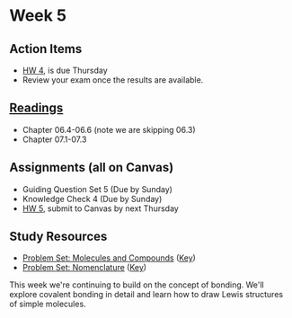 # Week 5




## Action Items
* [HW 4](https://genchem.science.psu.edu/homework-4-wc-0), is due Thursday
* Review your exam once the results are available.  

## [Readings](https://genchem.science.psu.edu)
* Chapter 06.4-06.6  (note we are skipping 06.3)
* Chapter 07.1-07.3

## Assignments (all on Canvas)
- Guiding Question Set 5 (Due by Sunday)
- Knowledge Check 4 (Due by Sunday)
- [HW 5](https://genchem.science.psu.edu/homework-5-wc), submit to Canvas by next Thursday

## Study Resources
* [Problem Set: Molecules and Compounds](https://media.ed.science.psu.edu/sites/media/ed/files/documents/problem_set_ch_5_6.pdf) ([Key](https://media.ed.science.psu.edu/sites/media/ed/files/documents/problemset7_ch_5_6_key.pdf))
* [Problem Set: Nomenclature](https://media.ed.science.psu.edu/sites/media/ed/files/documents/nomenclature_jdh.pdf) ([Key](https://media.ed.science.psu.edu/sites/media/ed/files/documents/problemset8_nomenclature_key.pdf))


This week we're continuing to build on the concept of bonding.  We'll explore covalent bonding in detail and learn how to draw Lewis structures of simple molecules.

